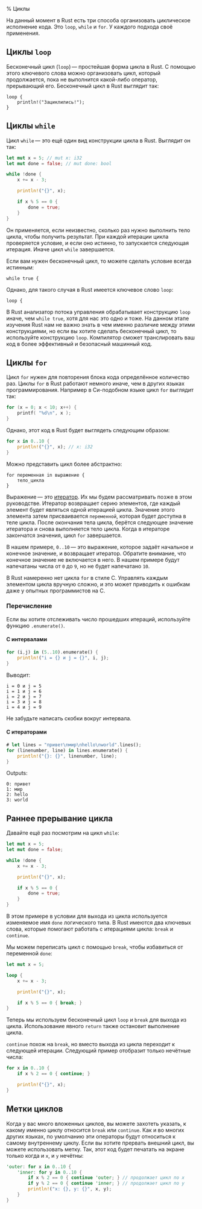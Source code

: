 % Циклы

На данный момент в Rust есть три способа организовать циклическое исполнение
кода. Это `loop`, `while` и `for`. У каждого подхода своё применения.

## Циклы `loop`

Бесконечный цикл (`loop`) — простейшая форма цикла в Rust. С помощью этого
ключевого слова можно организовать цикл, который продолжается, пока не
выполнится какой-либо оператор, прерывающий его. Бесконечный цикл в Rust
выглядит так:

```rust,ignore
loop {
    println!("Зациклились!");
}
```

## Циклы `while`

Цикл `while` — это ещё один вид конструкции цикла в Rust. Выглядит он так:

```rust
let mut x = 5; // mut x: i32
let mut done = false; // mut done: bool

while !done {
    x += x - 3;

    println!("{}", x);

    if x % 5 == 0 {
        done = true;
    }
}
```

Он применяется, если неизвестно, сколько раз нужно выполнить тело цикла, чтобы
получить результат. При каждой итерации цикла проверяется условие, и если оно
истинно, то запускается следующая итерация. Иначе цикл `while` завершается.

Если вам нужен бесконечный цикл, то можете сделать условие всегда истинным:

```rust,ignore
while true {
```

Однако, для такого случая в Rust имеется ключевое слово `loop`:

```rust,ignore
loop {
```

В Rust анализатор потока управления обрабатывает конструкцию `loop` иначе, чем
`while true`, хотя для нас это одно и тоже. На данном этапе изучения Rust нам не
важно знать в чем именно различие между этими конструкциями, но если вы хотите
сделать бесконечный цикл, то используйте конструкцию `loop`. Компилятор
сможет транслировать ваш код в более эффективный и безопасный машинный код.

## Циклы `for`

Цикл `for` нужен для повторения блока кода определённое количество раз. Циклы
`for` в Rust работают немного иначе, чем в других языках программирования.
Например в Си-подобном языке цикл `for` выглядит так:

```c
for (x = 0; x < 10; x++) {
    printf( "%d\n", x );
}
```

Однако, этот код в Rust будет выглядеть следующим образом:

```rust
for x in 0..10 {
    println!("{}", x); // x: i32
}
```

Можно представить цикл более абстрактно:

```ignore
for переменная in выражение {
    тело_цикла
}
```

Выражение — это [итератор][iterator]. Их мы будем рассматривать позже в этом
руководстве. Итератор возвращает серию элементов, где каждый элемент будет
являться одной итерацией цикла. Значение этого элемента затем присваивается
`переменной`, которая будет доступна в теле цикла. После окончания тела цикла,
берётся следующее значение итератора и снова выполняется тело цикла. Когда в
итераторе закончатся значения, цикл `for` завершается.

[iterator]: iterators.html

В нашем примере, `0..10` — это выражение, которое задаёт начальное и конечное
значение, и возвращает итератор. Обратите внимание, что конечное значение не
включается в него. В нашем примере будут напечатаны числа от `0` до `9`, но не
будет напечатано `10`.

В Rust намеренно нет цикла `for` в стиле C. Управлять каждым элементом цикла
вручную сложно, и это может приводить к ошибкам даже у опытных программистов на
C.

### Перечисление

Если вы хотите отслеживать число прошедших итераций, используйте функцию
`.enumerate()`.

#### С интервалами

```rust
for (i,j) in (5..10).enumerate() {
    println!("i = {} и j = {}", i, j);
}
```

Выводит:

```text
i = 0 и j = 5
i = 1 и j = 6
i = 2 и j = 7
i = 3 и j = 8
i = 4 и j = 9
```

Не забудьте написать скобки вокруг интервала.

#### С итераторами

```rust
# let lines = "привет\nмир\nhello\nworld".lines();
for (linenumber, line) in lines.enumerate() {
    println!("{}: {}", linenumber, line);
}
```

Outputs:

```text
0: привет
1: мир
2: hello
3: world
```

## Раннее прерывание цикла

Давайте ещё раз посмотрим на цикл `while`:

```rust
let mut x = 5;
let mut done = false;

while !done {
    x += x - 3;

    println!("{}", x);

    if x % 5 == 0 {
        done = true;
    }
}
```

В этом примере в условии для выхода из цикла используется изменяемое имя `done`
логического типа. В Rust имеются два ключевых слова, которые помогают работать с
итерациями цикла: `break` и `continue`.

Мы можем переписать цикл с помощью `break`, чтобы избавиться от переменной
`done`:

```rust
let mut x = 5;

loop {
    x += x - 3;

    println!("{}", x);

    if x % 5 == 0 { break; }
}
```

Теперь мы используем бесконечный цикл `loop` и `break` для выхода из цикла.
Использование явного `return` также остановит выполнение цикла.

`continue` похож на `break`, но вместо выхода из цикла переходит к следующей
итерации. Следующий пример отобразит только нечётные числа:

```rust
for x in 0..10 {
    if x % 2 == 0 { continue; }

    println!("{}", x);
}
```

## Метки циклов

Когда у вас много вложенных циклов, вы можете захотеть указать, к какому именно
циклу относится `break` или `continue`. Как и во многих других языках, по
умолчанию эти операторы будут относиться к самому внутреннему циклу. Если вы
хотите прервать внешний цикл, вы можете использовать метку. Так, этот код будет
печатать на экране только когда и `x`, и `y` нечётны:

```rust
'outer: for x in 0..10 {
    'inner: for y in 0..10 {
        if x % 2 == 0 { continue 'outer; } // продолжает цикл по x
        if y % 2 == 0 { continue 'inner; } // продолжает цикл по y
        println!("x: {}, y: {}", x, y);
    }
}
```
